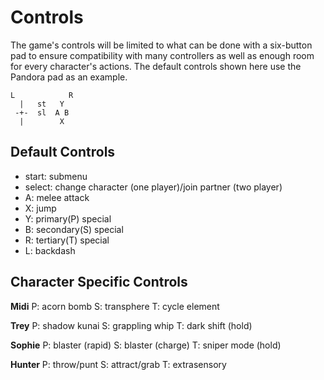 # Controls

The game's controls will be limited to what can be done with a six-button pad to ensure compatibility with many controllers as well as enough room for every character's actions. The default controls shown here use the Pandora pad as an example.

```
L            R
  |   st   Y
 -+-  sl  A B
  |        X
```

## Default Controls

* start: submenu
* select: change character (one player)/join partner (two player)
* A: melee attack
* X: jump
* Y: primary(P) special
* B: secondary(S) special
* R: tertiary(T) special
* L: backdash

## Character Specific Controls

**Midi**
P: acorn bomb
S: transphere 
T: cycle element

**Trey**
P: shadow kunai
S: grappling whip
T: dark shift (hold)

**Sophie**
P: blaster (rapid)
S: blaster (charge)
T: sniper mode (hold)

**Hunter**
P: throw/punt
S: attract/grab
T: extrasensory